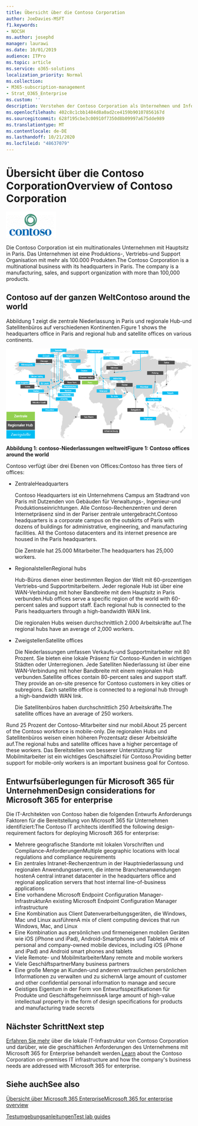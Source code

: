 ```yaml
---
title: Übersicht über die Contoso Corporation
author: JoeDavies-MSFT
f1.keywords:
- NOCSH
ms.author: josephd
manager: laurawi
ms.date: 10/01/2019
audience: ITPro
ms.topic: article
ms.service: o365-solutions
localization_priority: Normal
ms.collection:
- M365-subscription-management
- Strat_O365_Enterprise
ms.custom: ''
description: Verstehen der Contoso Corporation als Unternehmen und Informationen zu der mehrstufigen Struktur ihrer weltweiten Büros.
ms.openlocfilehash: 402c8c1cbb1484d8a0ad2ce4159b90107856167d
ms.sourcegitcommit: 628f195cbe3c00910f7350d8b09997a675dde989
ms.translationtype: MT
ms.contentlocale: de-DE
ms.lasthandoff: 10/21/2020
ms.locfileid: "48637079"
---
```

# <a name="overview-of-contoso-corporation"></a><span data-ttu-id="fa965-103">Übersicht über die Contoso Corporation</span><span class="sxs-lookup"><span data-stu-id="fa965-103">Overview of Contoso Corporation</span></span>

![Die Contoso Corporation](../media/contoso-overview/contoso-icon.png)

<span data-ttu-id="fa965-p101">Die Contoso Corporation ist ein multinationales Unternehmen mit Hauptsitz in Paris. Das Unternehmen ist eine Produktions-, Vertriebs-und Support Organisation mit mehr als 100.000 Produkten.</span><span class="sxs-lookup"><span data-stu-id="fa965-p101">The Contoso Corporation is a multinational business with its headquarters in Paris. The company is a manufacturing, sales, and support organization with more than 100,000 products.</span></span>

## <a name="contoso-around-the-world"></a><span data-ttu-id="fa965-107">Contoso auf der ganzen Welt</span><span class="sxs-lookup"><span data-stu-id="fa965-107">Contoso around the world</span></span>

<span data-ttu-id="fa965-108">Abbildung 1 zeigt die zentrale Niederlassung in Paris und regionale Hub-und Satellitenbüros auf verschiedenen Kontinenten.</span><span class="sxs-lookup"><span data-stu-id="fa965-108">Figure 1 shows the headquarters office in Paris and regional hub and satellite offices on various continents.</span></span>

![Contoso-Niederlassungen weltweit](../media/contoso-overview/contoso-overview-fig1.png)

<span data-ttu-id="fa965-110">**Abbildung 1: contoso-Niederlassungen weltweit**</span><span class="sxs-lookup"><span data-stu-id="fa965-110">**Figure 1: Contoso offices around the world**</span></span>
 
<span data-ttu-id="fa965-111">Contoso verfügt über drei Ebenen von Offices:</span><span class="sxs-lookup"><span data-stu-id="fa965-111">Contoso has three tiers of offices:</span></span>

- <span data-ttu-id="fa965-112">Zentrale</span><span class="sxs-lookup"><span data-stu-id="fa965-112">Headquarters</span></span>

  <span data-ttu-id="fa965-p102">Contoso Headquarters ist ein Unternehmens Campus am Stadtrand von Paris mit Dutzenden von Gebäuden für Verwaltungs-, Ingenieur-und Produktionseinrichtungen. Alle Contoso-Rechenzentren und deren Internetpräsenz sind in der Pariser zentrale untergebracht.</span><span class="sxs-lookup"><span data-stu-id="fa965-p102">Contoso headquarters is a corporate campus on the outskirts of Paris with dozens of buildings for administrative, engineering, and manufacturing facilities. All the Contoso datacenters and its internet presence are housed in the Paris headquarters.</span></span>

  <span data-ttu-id="fa965-115">Die Zentrale hat 25.000 Mitarbeiter.</span><span class="sxs-lookup"><span data-stu-id="fa965-115">The headquarters has 25,000 workers.</span></span>

- <span data-ttu-id="fa965-116">Regionalstellen</span><span class="sxs-lookup"><span data-stu-id="fa965-116">Regional hubs</span></span>

  <span data-ttu-id="fa965-p103">Hub-Büros dienen einer bestimmten Region der Welt mit 60-prozentigen Vertriebs-und Supportmitarbeitern. Jeder regionale Hub ist über eine WAN-Verbindung mit hoher Bandbreite mit dem Hauptsitz in Paris verbunden.</span><span class="sxs-lookup"><span data-stu-id="fa965-p103">Hub offices serve a specific region of the world with 60-percent sales and support staff. Each regional hub is connected to the Paris headquarters through a high-bandwidth WAN link.</span></span>

  <span data-ttu-id="fa965-119">Die regionalen Hubs weisen durchschnittlich 2.000 Arbeitskräfte auf.</span><span class="sxs-lookup"><span data-stu-id="fa965-119">The regional hubs have an average of 2,000 workers.</span></span>

- <span data-ttu-id="fa965-120">Zweigstellen</span><span class="sxs-lookup"><span data-stu-id="fa965-120">Satellite offices</span></span>

  <span data-ttu-id="fa965-p104">Die Niederlassungen umfassen Verkaufs-und Supportmitarbeiter mit 80 Prozent. Sie bieten eine lokale Präsenz für Contoso-Kunden in wichtigen Städten oder Unterregionen. Jede Satelliten Niederlassung ist über eine WAN-Verbindung mit hoher Bandbreite mit einem regionalen Hub verbunden.</span><span class="sxs-lookup"><span data-stu-id="fa965-p104">Satellite offices contain 80-percent sales and support staff. They provide an on-site presence for Contoso customers in key cities or subregions. Each satellite office is connected to a regional hub through a high-bandwidth WAN link.</span></span>

  <span data-ttu-id="fa965-124">Die Satellitenbüros haben durchschnittlich 250 Arbeitskräfte.</span><span class="sxs-lookup"><span data-stu-id="fa965-124">The satellite offices have an average of 250 workers.</span></span>

<span data-ttu-id="fa965-125">Rund 25 Prozent der Contoso-Mitarbeiter sind nur mobil.</span><span class="sxs-lookup"><span data-stu-id="fa965-125">About 25 percent of the Contoso workforce is mobile-only.</span></span> <span data-ttu-id="fa965-126">Die regionalen Hubs und Satellitenbüros weisen einen höheren Prozentsatz dieser Arbeitskräfte auf.</span><span class="sxs-lookup"><span data-stu-id="fa965-126">The regional hubs and satellite offices have a higher percentage of these workers.</span></span> <span data-ttu-id="fa965-127">Das Bereitstellen von besserer Unterstützung für Mobilmitarbeiter ist ein wichtiges Geschäftsziel für Contoso.</span><span class="sxs-lookup"><span data-stu-id="fa965-127">Providing better support for mobile-only workers is an important business goal for Contoso.</span></span>

## <a name="design-considerations-for-microsoft-365-for-enterprise"></a><span data-ttu-id="fa965-128">Entwurfsüberlegungen für Microsoft 365 für Unternehmen</span><span class="sxs-lookup"><span data-stu-id="fa965-128">Design considerations for Microsoft 365 for enterprise</span></span>

<span data-ttu-id="fa965-129">Die IT-Architekten von Contoso haben die folgenden Entwurfs Anforderungs Faktoren für die Bereitstellung von Microsoft 365 für Unternehmen identifiziert:</span><span class="sxs-lookup"><span data-stu-id="fa965-129">The Contoso IT architects identified the following design-requirement factors for deploying Microsoft 365 for enterprise:</span></span>

- <span data-ttu-id="fa965-130">Mehrere geografische Standorte mit lokalen Vorschriften und Compliance-Anforderungen</span><span class="sxs-lookup"><span data-stu-id="fa965-130">Multiple geographic locations with local regulations and compliance requirements</span></span>
- <span data-ttu-id="fa965-131">Ein zentrales Intranet-Rechenzentrum in der Hauptniederlassung und regionalen Anwendungsservern, die interne Branchenanwendungen hosten</span><span class="sxs-lookup"><span data-stu-id="fa965-131">A central intranet datacenter in the headquarters office and regional application servers that host internal line-of-business applications</span></span>
- <span data-ttu-id="fa965-132">Eine vorhandene Microsoft Endpoint Configuration Manager-Infrastruktur</span><span class="sxs-lookup"><span data-stu-id="fa965-132">An existing Microsoft Endpoint Configuration Manager infrastructure</span></span>
- <span data-ttu-id="fa965-133">Eine Kombination aus Client Datenverarbeitungsgeräten, die Windows, Mac und Linux ausführen</span><span class="sxs-lookup"><span data-stu-id="fa965-133">A mix of client computing devices that run Windows, Mac, and Linux</span></span>
- <span data-ttu-id="fa965-134">Eine Kombination aus persönlichen und firmeneigenen mobilen Geräten wie iOS (iPhone und iPad), Android-Smartphones und Tablets</span><span class="sxs-lookup"><span data-stu-id="fa965-134">A mix of personal and company-owned mobile devices, including iOS (iPhone and iPad) and Android smart phones and tablets</span></span>
- <span data-ttu-id="fa965-135">Viele Remote- und Mobilmitarbeiter</span><span class="sxs-lookup"><span data-stu-id="fa965-135">Many remote and mobile workers</span></span>
- <span data-ttu-id="fa965-136">Viele Geschäftspartner</span><span class="sxs-lookup"><span data-stu-id="fa965-136">Many business partners</span></span>
- <span data-ttu-id="fa965-137">Eine große Menge an Kunden-und anderen vertraulichen persönlichen Informationen zu verwalten und zu sichern</span><span class="sxs-lookup"><span data-stu-id="fa965-137">A large amount of customer and other confidential personal information to manage and secure</span></span>
- <span data-ttu-id="fa965-138">Geistiges Eigentum in der Form von Entwurfsspezifikationen für Produkte und Geschäftsgeheimnisse</span><span class="sxs-lookup"><span data-stu-id="fa965-138">A large amount of high-value intellectual property in the form of design specifications for products and manufacturing trade secrets</span></span>

## <a name="next-step"></a><span data-ttu-id="fa965-139">Nächster Schritt</span><span class="sxs-lookup"><span data-stu-id="fa965-139">Next step</span></span>

<span data-ttu-id="fa965-140">[Erfahren Sie mehr](contoso-infra-needs.md) über die lokale IT-Infrastruktur von Contoso Corporation und darüber, wie die geschäftlichen Anforderungen des Unternehmens mit Microsoft 365 for Enterprise behandelt werden.</span><span class="sxs-lookup"><span data-stu-id="fa965-140">[Learn](contoso-infra-needs.md) about the Contoso Corporation on-premises IT infrastructure and how the company's business needs are addressed with Microsoft 365 for enterprise.</span></span>

## <a name="see-also"></a><span data-ttu-id="fa965-141">Siehe auch</span><span class="sxs-lookup"><span data-stu-id="fa965-141">See also</span></span>

[<span data-ttu-id="fa965-142">Übersicht über Microsoft 365 Enterprise</span><span class="sxs-lookup"><span data-stu-id="fa965-142">Microsoft 365 for enterprise overview</span></span>](microsoft-365-overview.md)

[<span data-ttu-id="fa965-143">Testumgebungsanleitungen</span><span class="sxs-lookup"><span data-stu-id="fa965-143">Test lab guides</span></span>](m365-enterprise-test-lab-guides.md)
